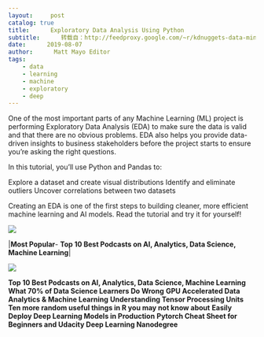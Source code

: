 ```yaml
---
layout:     post
catalog: true
title:      Exploratory Data Analysis Using Python
subtitle:      转载自：http://feedproxy.google.com/~r/kdnuggets-data-mining-analytics/~3/OjgqHyuVNO4/activestate-exploratory-data-analysis-python.html
date:      2019-08-07
author:      Matt Mayo Editor
tags:
    - data
    - learning
    - machine
    - exploratory
    - deep
---
```


One of the most important parts of any Machine Learning (ML) project is performing Exploratory Data Analysis (EDA) to make sure the data is valid and that there are no obvious problems. EDA also helps you provide data-driven insights to business stakeholders before the project starts to ensure you’re asking the right questions.

In this tutorial, you’ll use Python and Pandas to:

Explore a dataset and create visual distributions
Identify and eliminate outliers
Uncover correlations between two datasets

Creating an EDA is one of the first steps to building cleaner, more efficient machine learning and AI models. Read the tutorial and try it for yourself!


![](https://www.kdnuggets.com/images/read-now-red-180.jpg)








|**Most Popular**- **Top 10 Best Podcasts on AI, Analytics, Data Science, Machine Learning**|

![](http://feedproxy.google.com/wp-content/uploads/top-10-podcasts-small.jpg)


**Top 10 Best Podcasts on AI, Analytics, Data Science, Machine Learning**
**What 70% of Data Science Learners Do Wrong**
**GPU Accelerated Data Analytics & Machine Learning**
**Understanding Tensor Processing Units**
**Ten more random useful things in R you may not know about**
**Easily Deploy Deep Learning Models in Production**
**Pytorch Cheat Sheet for Beginners and Udacity Deep Learning Nanodegree**


